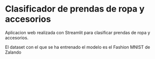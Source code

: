 # Clasificador de prendas de ropa y accesorios

Aplicacion web realizada con Streamlit para clasificar prendas de ropa y accesorios.

El dataset con el que se ha entrenado el modelo es el Fashion MNIST de Zalando